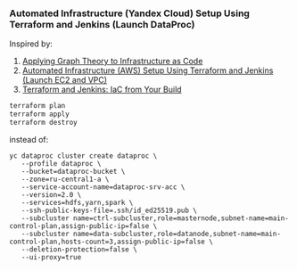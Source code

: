 ### Automated Infrastructure (Yandex Cloud) Setup Using Terraform and Jenkins (Launch DataProc)

Inspired by: 
1) [Applying Graph Theory to Infrastructure as Code](https://www.youtube.com/watch?v=Ce3RNfRbdZ0&ab_channel=HashiCorp) 
2) [Automated Infrastructure (AWS) Setup Using Terraform and Jenkins (Launch EC2 and VPC)](https://www.cloudbees.com/blog/terraform-and-jenkins-iac-from-your-build) 
3) [Terraform and Jenkins: IaC from Your Build](https://blogs.perficient.com/2022/06/01/integrating-terraform-with-jenkins-ci-cd/)

```bash
terraform plan
terraform apply
terraform destroy
```
instead of:
```
yc dataproc cluster create dataproc \
   --profile dataproc \
   --bucket=dataproc-bucket \
   --zone=ru-central1-a \
   --service-account-name=dataproc-srv-acc \
   --version=2.0 \
   --services=hdfs,yarn,spark \
   --ssh-public-keys-file=.ssh/id_ed25519.pub \
   --subcluster name=ctrl-subcluster,role=masternode,subnet-name=main-control-plan,assign-public-ip=false \
   --subcluster name=data-subcluster,role=datanode,subnet-name=main-control-plan,hosts-count=3,assign-public-ip=false \
   --deletion-protection=false \
   --ui-proxy=true 
 ```
